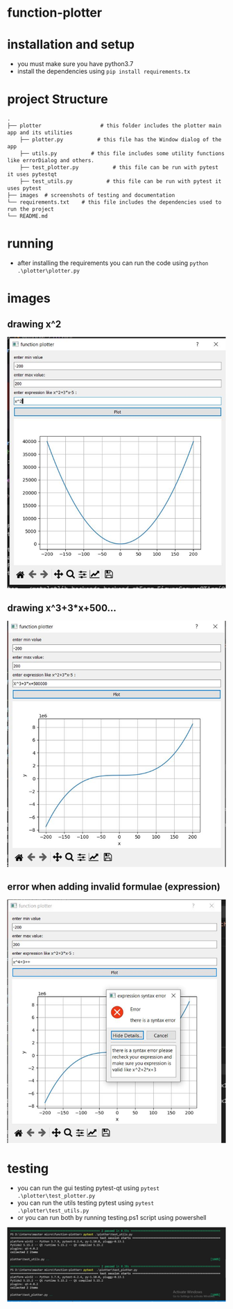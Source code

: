 # function-plotter

# installation and setup
* you must make sure you have python3.7
* install the dependencies using `pip install requirements.tx`

# project Structure
    .
    ├── plotter                   # this folder includes the plotter main app and its utilities
        ├── plotter.py           # this file has the Window dialog of the app
        ├── utils.py           # this file includes some utility functions like errorDialog and others.
        ├── test_plotter.py           # this file can be run with pytest it uses pytestqt
        ├── test_utils.py           # this file can be run with pytest it uses pytest
    ├── images  # screenshots of testing and documentation
    └── requirements.txt    # this file includes the dependencies used to run the project
    └── README.md


# running
* after installing the requirements you can run the code using `python .\plotter\plotter.py`
# images


## drawing x^2
![ x2 image ](https://github.com/marait123/function-plotter/blob/main/images/x2.JPG)

## drawing x^3+3*x+500...
![ x3 image ](https://github.com/marait123/function-plotter/blob/main/images/x3.JPG)

## error when adding invalid formulae (expression)
![ error image ](https://github.com/marait123/function-plotter/blob/main/images/error1.JPG)



# testing
* you can run the gui testing pytest-qt using `pytest  .\plotter\test_plotter.py`
* you can run the utils testing pytest using `pytest .\plotter\test_utils.py`
* or you can run both by running testing.ps1 script using powershell

![ testing image ](https://github.com/marait123/function-plotter/blob/main/images/testing.JPG)
